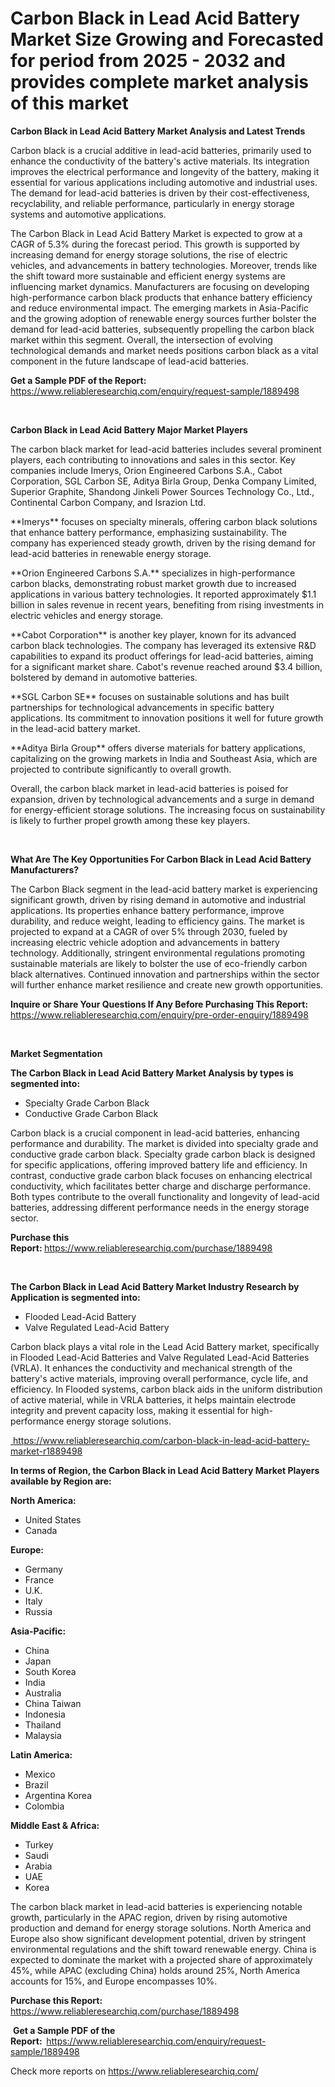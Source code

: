 <p><h1>Carbon Black in Lead Acid Battery Market Size Growing and Forecasted for period from 2025 - 2032 and provides complete market analysis of this market</h1></p><p><strong>Carbon Black in Lead Acid Battery Market Analysis and Latest Trends</strong></p>
<p><p>Carbon black is a crucial additive in lead-acid batteries, primarily used to enhance the conductivity of the battery's active materials. Its integration improves the electrical performance and longevity of the battery, making it essential for various applications including automotive and industrial uses. The demand for lead-acid batteries is driven by their cost-effectiveness, recyclability, and reliable performance, particularly in energy storage systems and automotive applications.</p><p>The Carbon Black in Lead Acid Battery Market is expected to grow at a CAGR of 5.3% during the forecast period. This growth is supported by increasing demand for energy storage solutions, the rise of electric vehicles, and advancements in battery technologies. Moreover, trends like the shift toward more sustainable and efficient energy systems are influencing market dynamics. Manufacturers are focusing on developing high-performance carbon black products that enhance battery efficiency and reduce environmental impact. The emerging markets in Asia-Pacific and the growing adoption of renewable energy sources further bolster the demand for lead-acid batteries, subsequently propelling the carbon black market within this segment. Overall, the intersection of evolving technological demands and market needs positions carbon black as a vital component in the future landscape of lead-acid batteries.</p></p>
<p><strong>Get a Sample PDF of the Report:&nbsp;</strong> <a href="https://www.reliableresearchiq.com/enquiry/request-sample/1889498?utm_campaign=1137&utm_medium=2&utm_source=Github&utm_content=ia&utm_term=14012025&utm_id=carbon-black-in-lead-acid-battery">https://www.reliableresearchiq.com/enquiry/request-sample/1889498</a></p>
<p>&nbsp;</p>
<p><strong>Carbon Black in Lead Acid Battery Major Market Players</strong></p>
<p><p>The carbon black market for lead-acid batteries includes several prominent players, each contributing to innovations and sales in this sector. Key companies include Imerys, Orion Engineered Carbons S.A., Cabot Corporation, SGL Carbon SE, Aditya Birla Group, Denka Company Limited, Superior Graphite, Shandong Jinkeli Power Sources Technology Co., Ltd., Continental Carbon Company, and Israzion Ltd.</p><p>**Imerys** focuses on specialty minerals, offering carbon black solutions that enhance battery performance, emphasizing sustainability. The company has experienced steady growth, driven by the rising demand for lead-acid batteries in renewable energy storage.</p><p>**Orion Engineered Carbons S.A.** specializes in high-performance carbon blacks, demonstrating robust market growth due to increased applications in various battery technologies. It reported approximately $1.1 billion in sales revenue in recent years, benefiting from rising investments in electric vehicles and energy storage.</p><p>**Cabot Corporation** is another key player, known for its advanced carbon black technologies. The company has leveraged its extensive R&D capabilities to expand its product offerings for lead-acid batteries, aiming for a significant market share. Cabot's revenue reached around $3.4 billion, bolstered by demand in automotive batteries.</p><p>**SGL Carbon SE** focuses on sustainable solutions and has built partnerships for technological advancements in specific battery applications. Its commitment to innovation positions it well for future growth in the lead-acid battery market.</p><p>**Aditya Birla Group** offers diverse materials for battery applications, capitalizing on the growing markets in India and Southeast Asia, which are projected to contribute significantly to overall growth.</p><p>Overall, the carbon black market in lead-acid batteries is poised for expansion, driven by technological advancements and a surge in demand for energy-efficient storage solutions. The increasing focus on sustainability is likely to further propel growth among these key players.</p></p>
<p>&nbsp;</p>
<p><strong>What Are The Key Opportunities For Carbon Black in Lead Acid Battery Manufacturers?</strong></p>
<p><p>The Carbon Black segment in the lead-acid battery market is experiencing significant growth, driven by rising demand in automotive and industrial applications. Its properties enhance battery performance, improve durability, and reduce weight, leading to efficiency gains. The market is projected to expand at a CAGR of over 5% through 2030, fueled by increasing electric vehicle adoption and advancements in battery technology. Additionally, stringent environmental regulations promoting sustainable materials are likely to bolster the use of eco-friendly carbon black alternatives. Continued innovation and partnerships within the sector will further enhance market resilience and create new growth opportunities.</p></p>
<p><strong>Inquire or Share Your Questions If Any Before Purchasing This Report:</strong> <a href="https://www.reliableresearchiq.com/enquiry/pre-order-enquiry/1889498?utm_campaign=1137&utm_medium=2&utm_source=Github&utm_content=ia&utm_term=14012025&utm_id=carbon-black-in-lead-acid-battery">https://www.reliableresearchiq.com/enquiry/pre-order-enquiry/1889498</a></p>
<p>&nbsp;</p>
<p><strong>Market Segmentation</strong></p>
<p><strong>The Carbon Black in Lead Acid Battery Market Analysis by types is segmented into:</strong></p>
<p><ul><li>Specialty Grade Carbon Black</li><li>Conductive Grade Carbon Black</li></ul></p>
<p><p>Carbon black is a crucial component in lead-acid batteries, enhancing performance and durability. The market is divided into specialty grade and conductive grade carbon black. Specialty grade carbon black is designed for specific applications, offering improved battery life and efficiency. In contrast, conductive grade carbon black focuses on enhancing electrical conductivity, which facilitates better charge and discharge performance. Both types contribute to the overall functionality and longevity of lead-acid batteries, addressing different performance needs in the energy storage sector.</p></p>
<p><strong>Purchase this Report:&nbsp;</strong><a href="https://www.reliableresearchiq.com/purchase/1889498?utm_campaign=1137&utm_medium=2&utm_source=Github&utm_content=ia&utm_term=14012025&utm_id=carbon-black-in-lead-acid-battery">https://www.reliableresearchiq.com/purchase/1889498</a></p>
<p>&nbsp;</p>
<p><strong>The Carbon Black in Lead Acid Battery Market Industry Research by Application is segmented into:</strong></p>
<p><ul><li>Flooded Lead-Acid Battery</li><li>Valve Regulated Lead-Acid Battery</li></ul></p>
<p><p>Carbon black plays a vital role in the Lead Acid Battery market, specifically in Flooded Lead-Acid Batteries and Valve Regulated Lead-Acid Batteries (VRLA). It enhances the conductivity and mechanical strength of the battery's active materials, improving overall performance, cycle life, and efficiency. In Flooded systems, carbon black aids in the uniform distribution of active material, while in VRLA batteries, it helps maintain electrode integrity and prevent capacity loss, making it essential for high-performance energy storage solutions.</p></p>
<p><a href="https://www.reliableresearchiq.com/carbon-black-in-lead-acid-battery-market-r1889498?utm_campaign=1137&utm_medium=2&utm_source=Github&utm_content=ia&utm_term=14012025&utm_id=carbon-black-in-lead-acid-battery">&nbsp;https://www.reliableresearchiq.com/carbon-black-in-lead-acid-battery-market-r1889498</a></p>
<p><strong>In terms of Region, the Carbon Black in Lead Acid Battery Market Players available by Region are:</strong></p>
<p>
    <p> <strong> North America: </strong>
        <ul>
            <li>United States</li>
            <li>Canada</li>
        </ul>
        </p> 
    <p> <strong> Europe: </strong>
        <ul>
            <li>Germany</li>
            <li>France</li>
            <li>U.K.</li>
            <li>Italy</li>
            <li>Russia</li>
        </ul>
        </p> 
    <p> <strong> Asia-Pacific: </strong>
        <ul>
            <li>China</li>
            <li>Japan</li>
            <li>South Korea</li>
            <li>India</li>
            <li>Australia</li>
            <li>China Taiwan</li>
            <li>Indonesia</li>
            <li>Thailand</li>
            <li>Malaysia</li>
        </ul>
        </p> 
    <p> <strong> Latin America: </strong>
        <ul>
            <li>Mexico</li>
            <li>Brazil</li>
            <li>Argentina Korea</li>
            <li>Colombia</li>
        </ul>
        </p> 
    <p> <strong> Middle East & Africa: </strong>
        <ul>
            <li>Turkey</li>
            <li>Saudi</li>
            <li>Arabia</li>
            <li>UAE</li>
            <li>Korea</li>
        </ul>
    </p>
    </p>
<p><p>The carbon black market in lead-acid batteries is experiencing notable growth, particularly in the APAC region, driven by rising automotive production and demand for energy storage solutions. North America and Europe also show significant development potential, driven by stringent environmental regulations and the shift toward renewable energy. China is expected to dominate the market with a projected share of approximately 45%, while APAC (excluding China) holds around 25%, North America accounts for 15%, and Europe encompasses 10%.</p></p>
<p><strong>Purchase this Report: </strong><a href="https://www.reliableresearchiq.com/purchase/1889498?utm_campaign=1137&utm_medium=2&utm_source=Github&utm_content=ia&utm_term=14012025&utm_id=carbon-black-in-lead-acid-battery">https://www.reliableresearchiq.com/purchase/1889498</a></p>
<p>&nbsp;<strong>Get a Sample PDF of the Report:&nbsp;&nbsp;</strong><a href="https://www.reliableresearchiq.com/enquiry/request-sample/1889498?utm_campaign=1137&utm_medium=2&utm_source=Github&utm_content=ia&utm_term=14012025&utm_id=carbon-black-in-lead-acid-battery">https://www.reliableresearchiq.com/enquiry/request-sample/1889498</a></p>
<p><strong></strong></p>
<p>Check more reports on <a href="https://www.reliableresearchiq.com/?utm_campaign=1137&utm_medium=2&utm_source=Github&utm_content=ia&utm_term=14012025&utm_id=carbon-black-in-lead-acid-battery">https://www.reliableresearchiq.com/</a></p>